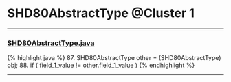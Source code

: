 # SHD80AbstractType @Cluster 1

***

### [SHD80AbstractType.java](https://searchcode.com/codesearch/view/97384319/)
{% highlight java %}
87. SHD80AbstractType other = (SHD80AbstractType) obj;
88. if ( field_1_value != other.field_1_value )
{% endhighlight %}

***

